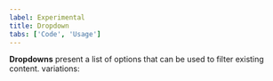 ```yaml
---
label: Experimental
title: Dropdown
tabs: ['Code', 'Usage']
---
```


<page-intro>**Dropdowns** present a list of options that can be used to filter existing content. </page-intro>
variations:

<component 
    name="Dropdown"
    component="dropdown" 
    variation="dropdown"
    experimental="true"
    >
</component>
<component 
    name="Dropdown (Up)"
    component="dropdown" 
    variation="dropdown--up"
    codepen="eeGYvQ"
    experimental="true"
    >
</component>

<component-docs component="dropdown"></component-docs>
